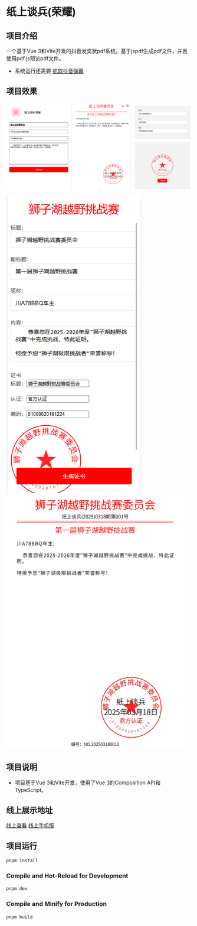 # 纸上谈兵(荣耀)

## 项目介绍
一个基于Vue 3和Vite开发的抖音发奖状pdf系统。基于jspdf生成pdf文件，并且使用pdf.js预览pdf文件。
* 系统运行还需要  [抓取抖音弹幕](https://gitee.com/apebyte/dy-barrage-grab)
## 项目效果

![项目截图](/images/paper.png)

![手机版1](/images/lionLake.png) ![手机版2](/images/lionLakepdf.png)



## 项目说明
- 项目基于Vue 3和Vite开发，使用了Vue 3的Composition API和TypeScript。

## 线上展示地址
 [线上查看](https://paper-talk.newbeexx.com/)
[线上手机版](https://paper-talk.newbeexx.com/lionLake)
 
## 项目运行
```sh
pnpm install
```

### Compile and Hot-Reload for Development

```sh
pnpm dev
```

### Compile and Minify for Production

```sh
pnpm build
```

